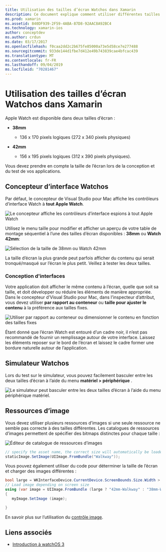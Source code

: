 ```yaml
---
title: Utilisation des tailles d’écran Watchos dans Xamarin
description: Ce document explique comment utiliser différentes tailles d’écran Watchos. Il décrit le concepteur d’interface Watchos, le simulateur Watchos et les ressources d’image.
ms.prod: xamarin
ms.assetid: 840DF939-2F59-4ABA-87D8-92AAC8A92BC4
ms.technology: xamarin-ios
author: conceptdev
ms.author: crdun
ms.date: 03/17/2017
ms.openlocfilehash: f0caa2dd2c2b675fe85000a73e5d58ce7e277488
ms.sourcegitcommit: 933de144d1fbe7d412e49b743839cae4bfcac439
ms.translationtype: MT
ms.contentlocale: fr-FR
ms.lasthandoff: 09/04/2019
ms.locfileid: "70281467"
---
```

# <a name="working-with-watchos-screen-sizes-in-xamarin"></a>Utilisation des tailles d’écran Watchos dans Xamarin

Apple Watch est disponible dans deux tailles d’écran :

- **38mm**
  - 136 x 170 pixels logiques (272 x 340 pixels physiques)

- **42mm**
  - 156 x 195 pixels logiques (312 x 390 pixels physiques).

Vous devez prendre en compte la taille de l’écran lors de la conception et du test de vos applications.

## <a name="watchos-interface-designer"></a>Concepteur d’interface Watchos

Par défaut, le concepteur de Visual Studio pour Mac affiche les contrôleurs d’interface Watch à **tout Apple Watch**.

![](screen-sizes-images/screen-any-sml.png "Le concepteur affiche les contrôleurs d’interface espions à tout Apple Watch")

Utilisez le menu taille pour modifier et afficher un aperçu de votre table de montage séquentiel à l’une des tailles d’écran disponibles : **38mm** ou **Watch 42mm**:

![](screen-sizes-images/screen-menu-sml.png "Sélection de la taille de 38mm ou Watch 42mm")

La taille d’écran la plus grande peut parfois afficher du contenu qui serait tronqué/masqué sur l’écran le plus petit.
Veillez à tester les deux tailles.


### <a name="interface-design"></a>Conception d'interfaces

Votre application doit afficher le même contenu à l’écran, quelle que soit sa taille, et doit développer ou réduire les éléments de manière appropriée. Dans le concepteur d’Visual Studio pour Mac, dans l’inspecteur d’attribut, vous devez utiliser **par rapport au conteneur** ou **taille pour ajuster le contenu** à la préférence aux tailles fixes.

![](screen-sizes-images/sizeattributepanel-sml.png "Utiliser par rapport au conteneur ou dimensionner le contenu en fonction des tailles fixes")

Étant donné que l’écran Watch est entouré d’un cadre noir, il n’est pas recommandé de fournir un remplissage autour de votre interface. Laissez les éléments reposer sur le bord de l’écran et laissez le cadre former une bordure naturelle autour de l’application.


## <a name="watchos-simulator"></a>Simulateur Watchos

Lors du test sur le simulateur, vous pouvez facilement basculer entre les deux tailles d’écran à l’aide du menu **matériel > périphérique** .

![](screen-sizes-images/simulator.png "Le simulateur peut basculer entre les deux tailles d’écran à l’aide du menu périphérique matériel.")


## <a name="image-resources"></a>Ressources d’image

Vous devez utiliser plusieurs ressources d’images si une seule ressource ne semble pas correcte à des tailles différentes. Les catalogues de ressources d’images permettent de spécifier des bitmaps distinctes pour chaque taille :

![](screen-sizes-images/images-xcassets.png "Éditeur de catalogue de ressources d’images")

```csharp
// specify the asset name, the correct size will automatically be loaded
staticImage.SetImage(UIImage.FromBundle("Walkway"));
```

Vous pouvez également utiliser du code pour déterminer la taille de l’écran et charger des images différentes :

```csharp
bool large = WKInterfaceDevice.CurrentDevice.ScreenBounds.Size.Width > 136.0;
// Load image depending on screen size
using (var image = UIImage.FromBundle (large ? "42mm-Walkway" : "38mm-Walkway"))
{
   myImage.SetImage (image);

}
```

En savoir plus sur l’utilisation du [contrôle image](~/ios/watchos/user-interface/image.md).



## <a name="related-links"></a>Liens associés

- [Introduction à watchOS 3](~/ios/watchos/platform/introduction-to-watchos3/index.md)
